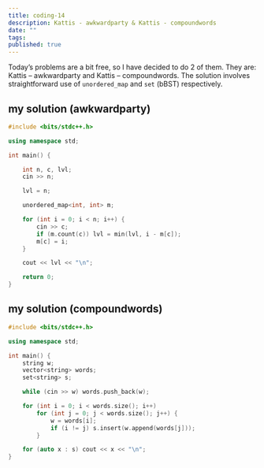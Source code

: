 ```yaml
---
title: coding-14
description: Kattis - awkwardparty & Kattis - compoundwords
date: ""
tags: 
published: true
---
```

Today’s problems are a bit free, so I have decided to do 2 of them. They are: Kattis – awkwardparty and Kattis – compoundwords. The solution involves straightforward use of `unordered_map` and `set` (bBST) respectively.
## my solution (awkwardparty)
```cpp
#include <bits/stdc++.h>

using namespace std;

int main() {

    int n, c, lvl;
    cin >> n;

    lvl = n;

    unordered_map<int, int> m;

    for (int i = 0; i < n; i++) {
        cin >> c;
        if (m.count(c)) lvl = min(lvl, i - m[c]);
        m[c] = i;
    }

    cout << lvl << "\n";

    return 0;
}
```
## my solution (compoundwords)
```cpp
#include <bits/stdc++.h>

using namespace std;

int main() {
    string w;
    vector<string> words;
    set<string> s;

    while (cin >> w) words.push_back(w);

    for (int i = 0; i < words.size(); i++)
        for (int j = 0; j < words.size(); j++) {
            w = words[i];
            if (i != j) s.insert(w.append(words[j]));
        }

    for (auto x : s) cout << x << "\n";
}
```
